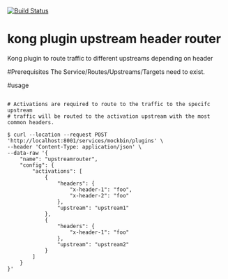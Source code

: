 [![Build Status][badge-travis-image]][badge-travis-url]

kong plugin upstream header router
====================

Kong plugin to route traffic to different upstreams depending on header

#Prerequisites
The Service/Routes/Upstreams/Targets need to exist.

#usage

```shell script

# Activations are required to route to the traffic to the specifc upstream
# traffic will be routed to the activation upstream with the most common headers.

$ curl --location --request POST 'http://localhost:8001/services/mockbin/plugins' \
--header 'Content-Type: application/json' \
--data-raw '{
    "name": "upstreamrouter",
    "config": {
        "activations": [
            {
                "headers": {
                    "x-header-1": "foo",
                    "x-header-2": "foo"
                },
                "upstream": "upstream1"
            },
            {
                "headers": {
                    "x-header-1": "foo"
                },
                "upstream": "upstream2"
            }
        ]
    }
}'

```

[badge-travis-url]: https://travis-ci.org/asayah/kong-plugin/branches
[badge-travis-image]: https://travis-ci.com/asayah/kong-plugin.svg?branch=master
